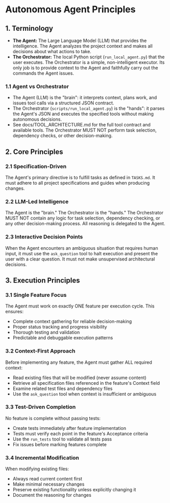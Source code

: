 # Autonomous Agent Principles

## 1. Terminology

-   **The Agent:** The Large Language Model (LLM) that provides the intelligence. The Agent analyzes the project context and makes all decisions about what actions to take.
-   **The Orchestrator:** The local Python script (`run_local_agent.py`) that the user executes. The Orchestrator is a simple, non-intelligent executor. Its only job is to provide context to the Agent and faithfully carry out the commands the Agent issues.

### 1.1 Agent vs Orchestrator
- The Agent (LLM) is the "brain": it interprets context, plans work, and issues tool calls via a structured JSON contract.
- The Orchestrator (`scripts/run_local_agent.py`) is the "hands": it parses the Agent's JSON and executes the specified tools without making autonomous decisions.
- See docs/TOOL_ARCHITECTURE.md for the full tool contract and available tools. The Orchestrator MUST NOT perform task selection, dependency checks, or other decision-making.

## 2. Core Principles

### 2.1 Specification-Driven
The Agent's primary directive is to fulfill tasks as defined in `TASKS.md`. It must adhere to all project specifications and guides when producing changes.

### 2.2 LLM-Led Intelligence
The Agent is the "brain." The Orchestrator is the "hands." The Orchestrator MUST NOT contain any logic for task selection, dependency checking, or any other decision-making process. All reasoning is delegated to the Agent.

### 2.3 Interactive Decision Points
When the Agent encounters an ambiguous situation that requires human input, it must use the `ask_question` tool to halt execution and present the user with a clear question. It must not make unsupervised architectural decisions.

## 3. Execution Principles

### 3.1 Single Feature Focus
The Agent must work on exactly ONE feature per execution cycle. This ensures:
- Complete context gathering for reliable decision-making
- Proper status tracking and progress visibility
- Thorough testing and validation
- Predictable and debuggable execution patterns

### 3.2 Context-First Approach
Before implementing any feature, the Agent must gather ALL required context:
- Read existing files that will be modified (never assume content)
- Retrieve all specification files referenced in the feature's Context field
- Examine related test files and dependency files
- Use the `ask_question` tool when context is insufficient or ambiguous

### 3.3 Test-Driven Completion
No feature is complete without passing tests:
- Create tests immediately after feature implementation
- Tests must verify each point in the feature's Acceptance criteria
- Use the `run_tests` tool to validate all tests pass
- Fix issues before marking features complete

### 3.4 Incremental Modification
When modifying existing files:
- Always read current content first
- Make minimal necessary changes
- Preserve existing functionality unless explicitly changing it
- Document the reasoning for changes
